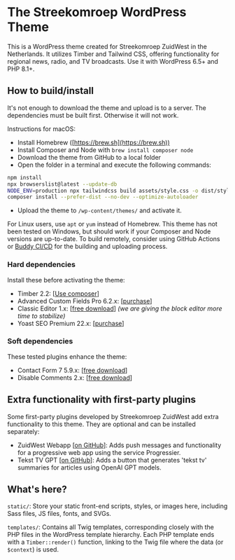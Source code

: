 
# The Streekomroep WordPress Theme

This is a WordPress theme created for Streekomroep ZuidWest in the Netherlands. It utilizes Timber and Tailwind CSS, offering functionality for regional news, radio, and TV broadcasts. Use it with WordPress 6.5+ and PHP 8.1+.

## How to build/install
It's not enough to download the theme and upload is to a server. The dependencies must be built first. Otherwise it will not work.

Instructions for macOS:
- Install Homebrew ([https://brew.sh](https://brew.sh))
- Install Composer and Node with `brew install composer node`
- Download the theme from GitHub to a local folder
- Open the folder in a terminal and execute the following commands:

```bash
npm install
npx browserslist@latest --update-db
NODE_ENV=production npx tailwindcss build assets/style.css -o dist/style.css --minify
composer install --prefer-dist --no-dev --optimize-autoloader
```
- Upload the theme to `/wp-content/themes/` and activate it.

For Linux users, use `apt` or `yum` instead of Homebrew. This theme has not been tested on Windows, but should work if your Composer and Node versions are up-to-date. To build remotely, consider using GitHub Actions or [Buddy CI/CD](https://buddy.works/) for the building and uploading process.

### Hard dependencies
Install these before activating the theme:
- Timber 2.2: [[Use composer](https://timber.github.io/docs/v2/installation/installation/)]
- Advanced Custom Fields Pro 6.2.x: [[purchase](https://www.advancedcustomfields.com/pro/)]
- Classic Editor 1.x: [[free download](https://wordpress.org/plugins/classic-editor/)] _(we are giving the block editor more time to stabilize)_
- Yoast SEO Premium 22.x: [[purchase](https://yoast.com/wordpress/plugins/seo/)]

### Soft dependencies
These tested plugins enhance the theme:
- Contact Form 7 5.9.x: [[free download](https://wordpress.org/plugins/contact-form-7/)]
- Disable Comments 2.x: [[free download](https://wordpress.org/plugins/disable-comments/)]

## Extra functionality with first-party plugins
Some first-party plugins developed by Streekomroep ZuidWest add extra functionality to this theme. They are optional and can be installed separately:
- ZuidWest Webapp [[on GitHub](https://github.com/oszuidwest/zw-webapp)]: Adds push messages and functionality for a progressive web app using the service Progressier.
- Tekst TV GPT [[on GitHub](https://github.com/oszuidwest/teksttvgpt)]: Adds a button that generates 'tekst tv' summaries for articles using OpenAI GPT models.

## What's here?
`static/`: Store your static front-end scripts, styles, or images here, including Sass files, JS files, fonts, and SVGs.

`templates/`: Contains all Twig templates, corresponding closely with the PHP files in the WordPress template hierarchy. Each PHP template ends with a `Timber::render()` function, linking to the Twig file where the data (or `$context`) is used.
